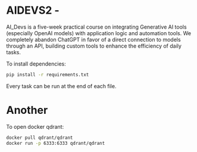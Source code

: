 # AIDEVS2 - 
AI_Devs is a five-week practical course on integrating Generative AI tools (especially OpenAI models) with application logic and automation tools. We completely abandon ChatGPT in favor of a direct connection to models through an API, building custom tools to enhance the efficiency of daily tasks.


To install dependencies:

```bash
pip install -r requirements.txt
````

Every task can be run at the end of each file.

# Another
To open docker qdrant:

```bash
docker pull qdrant/qdrant
docker run -p 6333:6333 qdrant/qdrant
```